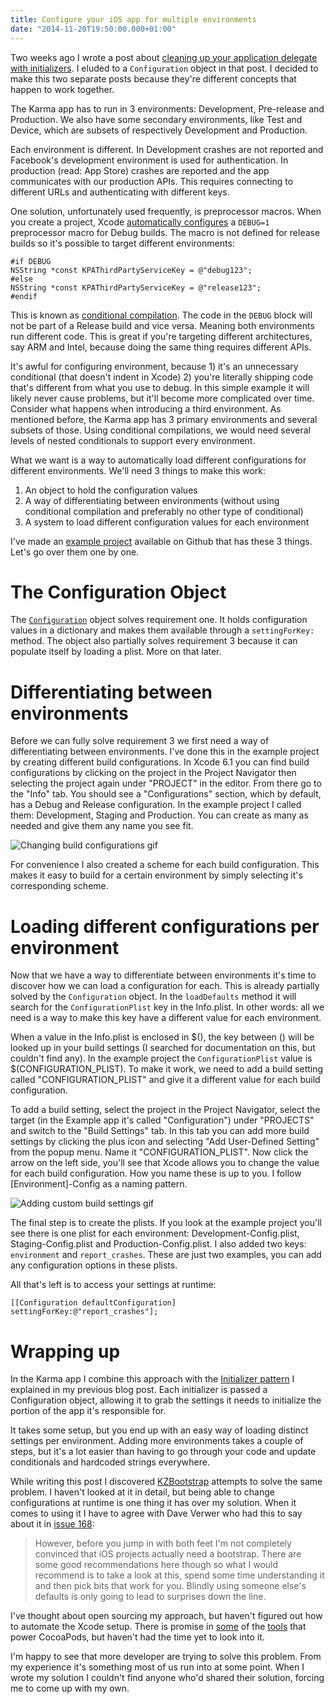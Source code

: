 ```yaml
---
title: Configure your iOS app for multiple environments
date: "2014-11-20T19:50:00.000+01:00"
---
```


Two weeks ago I wrote a post about [cleaning up your application delegate with initializers](http://www.annema.me/clean-up-the-application-delegate-with-initializers). I eluded to a `Configuration` object in that post. I decided to make this two separate posts because they're different concepts that happen to work together.

The Karma app has to run in 3 environments: Development, Pre-release and Production. We also have some secondary environments, like Test and Device, which are subsets of respectively Development and Production.

Each environment is different. In Development crashes are not reported and Facebook's development environment is used for authentication. In production (read: App Store) crashes are reported and the app communicates with our production APIs. This requires connecting to different URLs and authenticating with different keys.

One solution, unfortunately used frequently, is preprocessor macros. When you create a project, Xcode [automatically configures](https://developer.apple.com/library/mac/technotes/tn2347/_index.html#//apple_ref/doc/uid/DTS40014516-CH1-THE_DEBUG_PREPROCESSOR_MACRO) a `DEBUG=1` preprocessor macro for Debug builds. The macro is not defined for release builds so it's possible to target different environments:

```objc
#if DEBUG
NSString *const KPAThirdPartyServiceKey = @"debug123";
#else
NSString *const KPAThirdPartyServiceKey = @"release123";
#endif
```

This is known as [conditional compilation](http://en.wikipedia.org/wiki/C_preprocessor#Conditional_compilation). The code in the `DEBUG` block will not be part of a Release build and vice versa. Meaning both environments run different code. This is great if you're targeting different architectures, say ARM and Intel, because doing the same thing requires different APIs.

It's awful for configuring environment, because 1) it's an unnecessary conditional (that doesn't indent in Xcode) 2) you're literally shipping code that's different from what you use to debug. In this simple example it will likely never cause problems, but it'll become more complicated over time. Consider what happens when introducing a third environment. As mentioned before, the Karma app has 3 primary environments and several subsets of those. Using conditional compilations, we would need several levels of nested conditionals to support every environment.

What we want is a way to automatically load different configurations for different environments. We'll need 3 things to make this work:

1. An object to hold the configuration values
2. A way of differentiating between environments (without using conditional compilation and preferably no other type of conditional)
3. A system to load different configuration values for each environment

I've made an [example project](https://github.com/klaaspieter/configuration) available on Github that has these 3 things. Let's go over them one by one.

# The Configuration Object

The [`Configuration`](https://github.com/klaaspieter/configuration/blob/master/Configuration/Configuration.m) object solves requirement one. It holds configuration values in a dictionary and makes them available through a `settingForKey:` method. The object also partially solves requirement 3 because it can populate itself by loading a plist. More on that later.

# Differentiating between environments

Before we can fully solve requirement 3 we first need a way of differentiating between environments. I've done this in the example project by creating different build configurations. In Xcode 6.1 you can find build configurations by clicking on the project in the Project Navigator then selecting the project again under "PROJECT" in the editor. From there go to the "Info" tab. You should see a "Configurations" section, which by default, has a Debug and Release configuration. In the example project I called them: Development, Staging and Production. You can create as many as needed and give them any name you see fit.

![Changing build configurations gif](http://i.imgur.com/ceNaKmy.gif)

For convenience I also created a scheme for each build configuration. This makes it easy to build for a certain environment by simply selecting it's corresponding scheme.

# Loading different configurations per environment

Now that we have a way to differentiate between environments it's time to discover how we can load a configuration for each. This is already partially solved by the `Configuration` object. In the `loadDefaults` method it will search for the `ConfigurationPlist` key in the Info.plist. In other words: all we need is a way to make this key have a different value for each environment.

When a value in the Info.plist is enclosed in $(), the key between () will be looked up in your build settings (I searched for documentation on this, but couldn't find any). In the example project the `ConfigurationPlist` value is $(CONFIGURATION_PLIST). To make it work, we need to add a build setting called "CONFIGURATION_PLIST" and give it a different value for each build configuration.

To add a build setting, select the project in the Project Navigator, select the target (in the Example app it's called "Configuration") under "PROJECTS" and switch to the "Build Settings" tab. In this tab you can add more build settings by clicking the plus icon and selecting "Add User-Defined Setting" from the popup menu. Name it "CONFIGURATION_PLIST". Now click the arrow on the left side, you'll see that Xcode allows you to change the value for each build configuration. How you name these is up to you. I follow \[Environment]-Config as a naming pattern.

![Adding custom build settings gif](http://i.imgur.com/BFwGPbG.gif)

The final step is to create the plists. If you look at the example project you'll see there is one plist for each environment: Development-Config.plist, Staging-Config.plist and Production-Config.plist. I also added two keys: `environment` and `report_crashes`. These are just two examples, you can add any configuration options in these plists.

All that's left is to access your settings at runtime:

```objc
[[Configuration defaultConfiguration] settingForKey:@"report_crashes"];
```

# Wrapping up

In the Karma app I combine this approach with the [Initializer pattern](http://www.annema.me/clean-up-the-application-delegate-with-initializers) I explained in my previous blog post. Each initializer is passed a Configuration object, allowing it to grab the settings it needs to initialize the portion of the app it's responsible for.

It takes some setup, but you end up with an easy way of loading distinct settings per environment. Adding more environments takes a couple of steps, but it's a lot easier than having to go through your code and update conditionals and hardcoded strings everywhere.

While writing this post I discovered [KZBootstrap](https://github.com/krzysztofzablocki/KZBootstrap#environments) attempts to solve the same problem. I haven't looked at it in detail, but being able to change configurations at runtime is one thing it has over my solution. When it comes to using it I have to agree with Dave Verwer who had this to say about it in [issue 168](http://iosdevweekly.com/issues/168):

> However, before you jump in with both feet I'm not completely convinced that iOS projects actually need a bootstrap. There are some good recommendations here though so what I would recommend is to take a look at this, spend some time understanding it and then pick bits that work for you. Blindly using someone else's defaults is only going to lead to surprises down the line.

I've thought about open sourcing my approach, but haven't figured out how to automate the Xcode setup. There is promise in [some](https://github.com/CocoaPods/cocoapods-plugins) of the [tools](https://github.com/CocoaPods/Xcodeproj) that power CocoaPods, but haven't had the time yet to look into it.

I'm happy to see that more developer are trying to solve this problem. From my experience it's something most of us run into at some point. When I wrote my solution I couldn't find anyone who'd shared their solution, forcing me to come up with my own.
